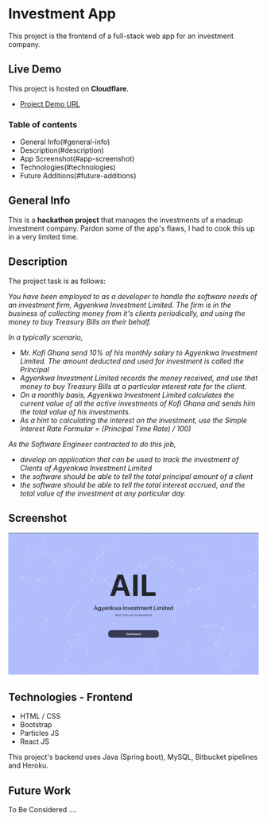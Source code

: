
# Investment App

This project is the frontend of a full-stack web app for an investment company.

## Live Demo

This project is hosted on **Cloudflare**.
+ [Project Demo URL](https://iamupt.pages.dev)


### Table of contents

* General Info(#general-info)
* Description(#description)
* App Screenshot(#app-screenshot)
* Technologies(#technologies)
* Future Additions(#future-additions)

## General Info

This is a **hackathon project** that manages the investments of a madeup investment company. 
Pardon some of the app's flaws, I had to cook this up in a very limited time.


## Description

The project task is as follows:

*You have been employed to as a developer to handle the software needs of an investment firm, Agyenkwa Investment Limited.
The firm is in the business of collecting money from it's clients periodically, and using the money to buy Treasury Bills on their behalf.*

*In a typically scenario,*

* *Mr. Kofi Ghana send 10% of his monthly salary to Agyenkwa Investment Limited. The amount deducted and used for investment is called the Principal*
* *Agyenkwa Investment Limited records the money received, and use that money to buy Treasury Bills at a particular interest rate for the client.*
* *On a monthly basis, Agyenkwa Investment Limited calculates the current value of all the active investments of Kofi Ghana and sends him the total value of his investments.*
* *As a hint to calculating the interest on the investment, use the Simple Interest Rate Formular = (Principal  Time  Rate) / 100)*

*As the Software Engineer contracted to do this job,* 

+ *develop an application that can be used to track the investment of Clients of Agyenkwa Investment Limited*
+ *the software should be able to tell the total principal amount of a client*
+ *the software should be able to tell the total interest accrued, and the total value of the investment at any particular day.*

## Screenshot

![App Screenshot](./app_screenshot.png)


## Technologies - Frontend

+ HTML / CSS
+ Bootstrap
+ Particles JS
+ React JS 

This project's backend uses Java (Spring boot), MySQL, Bitbucket pipelines and Heroku.  


## Future Work

To Be Considered ....
